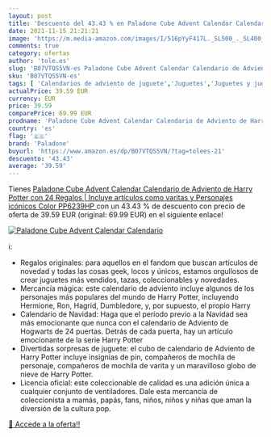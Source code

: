 ```yaml
---
layout: post
title: 'Descuento del 43.43 % en Paladone Cube Advent Calendar Calendario'
date: 2021-11-15 21:21:21
image: 'https://m.media-amazon.com/images/I/516pYyF417L._SL500_._SL400_.jpg'
comments: true
category: ofertas
author: 'tole.es'
slug: 'B07VTQS5VN-es Paladone Cube Advent Calendar Calendario de Adviento de...'
sku: 'B07VTQS5VN-es'
tags: [ 'Calendarios de adviento de juguete','Juguetes','Juguetes y juegos','advent','adviento','paladone', ]
actualPrice: 39.59 EUR
currency: EUR
price: 39.59
comparePrice: 69.99 EUR
prodname: 'Paladone Cube Advent Calendar Calendario de Adviento de Harry Potter con 24 Regalos | Incluye artículos como varitas y Personajes icónicos  Color  PP6239HP '
country: 'es'
flag: '🇪🇸'
brand: 'Paladone'
buyurl: 'https://www.amazon.es/dp/B07VTQS5VN/?tag=tolees-21'
descuento: '43.43'
average: '39.59'
---
```


Tienes [Paladone Cube Advent Calendar Calendario de Adviento de Harry Potter con 24 Regalos | Incluye artículos como varitas y Personajes icónicos  Color  PP6239HP ](https://www.amazon.es/dp/B07VTQS5VN/?tag=tolees-21) con un 43.43 % de descuento con precio de oferta de 39.59 EUR (original: 69.99 EUR) en el siguiente enlace!

[![Paladone Cube Advent Calendar Calendario](https://m.media-amazon.com/images/I/516pYyF417L._SL500_._SL400_.jpg)](https://www.amazon.es/dp/B07VTQS5VN/?tag=tolees-21)

ℹ️:

- Regalos originales: para aquellos en el fandom que buscan artículos de novedad y todas las cosas geek, locos y únicos, estamos orgullosos de crear juguetes más vendidos, tazas, coleccionables y novedades.
- Mercancía mágica: este calendario de adviento incluye algunos de los personajes más populares del mundo de Harry Potter, incluyendo Hermione, Ron, Hagrid, Dumbledore, y, por supuesto, el propio Harry
- Calendario de Navidad: Haga que el período previo a la Navidad sea más emocionante que nunca con el calendario de Adviento de Hogwarts de 24 puertas. Detrás de cada puerta, hay un artículo emocionante de la serie Harry Potter
- Divertidas sorpresas de juguete: el cubo de calendario de Adviento de Harry Potter incluye insignias de pin, compañeros de mochila de personaje, compañeros de mochila de varita y un maravilloso globo de nieve de Harry Potter.
- Licencia oficial: este coleccionable de calidad es una adición única a cualquier conjunto de ventiladores. Dale esta mercancía de coleccionista a mamás, papás, fans, niños, niños y niñas que aman la diversión de la cultura pop.

[🛒 Accede a la oferta!!](https://www.amazon.es/dp/B07VTQS5VN/?tag=tolees-21)
